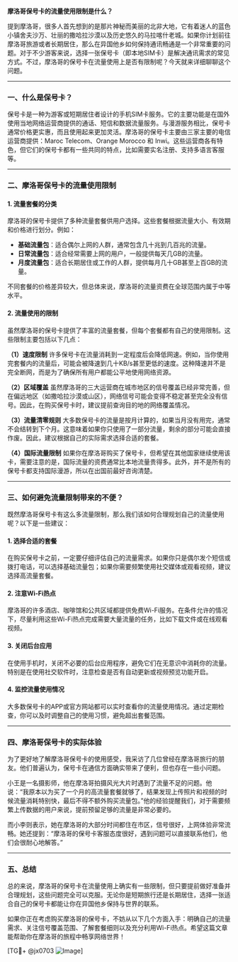 **摩洛哥保号卡的流量使用限制是什么？**

提到摩洛哥，很多人首先想到的是那片神秘而美丽的北非大地，它有着迷人的蓝色小镇舍夫沙万、壮丽的撒哈拉沙漠以及历史悠久的马拉喀什老城。如果你计划前往摩洛哥旅游或者长期居住，那么在异国他乡如何保持通讯畅通是一个非常重要的问题。对于不少游客来说，选择一张保号卡（即本地SIM卡）是解决通讯需求的常见方式。不过，摩洛哥的保号卡在流量使用上是否有限制呢？今天就来详细聊聊这个问题。

---

### 一、什么是保号卡？

保号卡是一种为游客或短期居住者设计的手机SIM卡服务。它的主要功能是在国外使用当地网络运营商提供的通话、短信和数据流量服务。与漫游服务相比，保号卡通常价格更实惠，而且使用起来更加灵活。摩洛哥的保号卡主要由三家主要的电信运营商提供：Maroc Telecom、Orange Morocco 和 Inwi。这些运营商各有特色，但它们的保号卡都有一些共同的特点，比如需要实名注册、支持多语言客服等。

---

### 二、摩洛哥保号卡的流量使用限制

#### 1. **流量套餐的分类**
摩洛哥的保号卡提供了多种流量套餐供用户选择。这些套餐根据流量大小、有效期和价格进行划分。例如：
- **基础流量包**：适合偶尔上网的人群，通常包含几十兆到几百兆的流量。
- **日常流量包**：适合经常需要上网的用户，一般提供每天几GB的流量。
- **月度流量包**：适合长期居住或工作的人群，提供每月几十GB甚至上百GB的流量。

不同套餐的价格差异较大，但总体来说，摩洛哥的流量资费在全球范围内属于中等水平。

#### 2. **流量使用的限制**
虽然摩洛哥的保号卡提供了丰富的流量套餐，但每个套餐都有自己的使用限制。这些限制主要包括以下几点：

**（1）速度限制**
许多保号卡在流量消耗到一定程度后会降低网速。例如，当你使用完套餐内的流量后，可能会被降速到几十KB/s甚至更低的速度。这种降速并不是完全断网，而是为了确保所有用户都能公平地使用网络资源。

**（2）区域覆盖**
虽然摩洛哥的三大运营商在城市地区的信号覆盖已经非常完善，但在偏远地区（如撒哈拉沙漠或山区），网络信号可能会变得不稳定甚至完全没有信号。因此，在购买保号卡时，建议提前查询目的地的网络覆盖情况。

**（3）流量清零规则**
大多数保号卡的流量是按月计算的，如果当月没有用完，通常不会结转到下个月。这意味着如果你只使用了一部分流量，剩余的部分可能会直接作废。因此，建议根据自己的实际需求选择合适的套餐。

**（4）国际流量限制**
如果你在摩洛哥购买了保号卡，但希望在其他国家继续使用该卡，需要注意的是，国际流量的资费通常比本地流量贵得多。此外，并不是所有的保号卡都支持国际漫游，所以在出国前最好咨询清楚。

---

### 三、如何避免流量限制带来的不便？

既然摩洛哥保号卡有这么多流量限制，那么我们该如何合理规划自己的流量使用呢？以下是一些建议：

#### 1. **选择合适的套餐**
在购买保号卡之前，一定要仔细评估自己的流量需求。如果你只是偶尔发个短信或拨打电话，可以选择基础流量包；如果你需要频繁使用社交媒体或观看视频，建议选择高流量套餐。

#### 2. **注意Wi-Fi热点**
摩洛哥的许多酒店、咖啡馆和公共区域都提供免费Wi-Fi服务。在条件允许的情况下，尽量利用这些Wi-Fi热点完成需要大量流量的任务，比如下载文件或在线观看视频。

#### 3. **关闭后台应用**
在使用手机时，关闭不必要的后台应用程序，避免它们在无意识中消耗你的流量。特别是在使用社交软件时，注意检查是否有自动更新或视频预览功能开启。

#### 4. **监控流量使用情况**
大多数保号卡的APP或官方网站都可以实时查看你的流量使用情况。通过定期检查，你可以及时调整自己的使用习惯，避免超出套餐范围。

---

### 四、摩洛哥保号卡的实际体验

为了更好地了解摩洛哥保号卡的使用感受，我采访了几位曾经在摩洛哥旅行的朋友。他们普遍认为，保号卡在通信方面确实带来了便利，但也存在一些小问题。

小王是一名摄影师，他在摩洛哥拍摄风光大片时遇到了流量不足的问题。他说：“我原本以为买了一个月的高流量套餐就够了，结果发现上传照片和视频的时候流量消耗特别快，最后不得不额外购买流量包。”他的经验提醒我们，对于需要频繁上传数据的用户来说，提前预留足够的流量是非常必要的。

而小李则表示，她在摩洛哥的大部分时间都住在市区，信号很好，上网体验非常流畅。她还提到：“摩洛哥的保号卡客服态度很好，遇到问题可以直接联系他们，他们会很耐心地解答。”

---

### 五、总结

总的来说，摩洛哥的保号卡在流量使用上确实有一些限制，但只要提前做好准备并合理规划，这些问题完全可以克服。无论你是短期旅行还是长期居住，选择一张适合自己的保号卡都能让你在异国他乡保持与世界的联系。

如果你正在考虑购买摩洛哥的保号卡，不妨从以下几个方面入手：明确自己的流量需求、关注信号覆盖范围、了解套餐细则以及充分利用Wi-Fi热点。希望这篇文章能帮助你在摩洛哥的旅程中畅享网络世界！

[TG💪+ @jx0703 ![Image](https://github.com/user-attachments/assets/dbca1d08-cadb-493c-b0ec-ad6f7a83f270)]